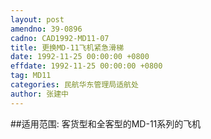 ```yaml
---
layout: post
amendno: 39-0896
cadno: CAD1992-MD11-07
title: 更换MD-11飞机紧急滑梯
date: 1992-11-25 00:00:00 +0800
effdate: 1992-11-25 00:00:00 +0800
tag: MD11
categories: 民航华东管理局适航处
author: 张建中
---
```


##适用范围:
客货型和全客型的MD-11系列的飞机


